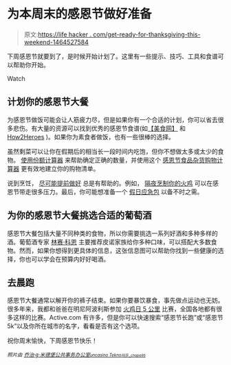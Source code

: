 # 为本周末的感恩节做好准备

> 原文:[https://life hacker . com/get-ready-for-thanksgiving-this-weekend-1464527584](https://lifehacker.com/get-ready-for-thanksgiving-this-weekend-1464527584)

下周感恩节就要到了，是时候开始计划了。这里有一些提示、技巧、工具和食谱可以帮助你开始。

Watch

## 计划你的感恩节大餐

为感恩节做饭可能会让人筋疲力尽，但是如果你有一个合适的计划，你可以省去很多悲伤。有大量的资源可以找到优秀的感恩节食谱(如[【美食网】](http://www.foodnetwork.com/thanksgiving/package/index.html) 和 [How2Heroes](http://how2heroes.com/videos/thanksgiving) )。如果你为素食者做饭，也有一些很棒的选择。

虽然剩菜可以让你在假期后的相当长一段时间内吃饱，但你不想做太多或太少的食物。 [使用份额计算器](https://lifehacker.com/portions-calculator-cuts-down-on-waste-makes-just-what-5168155) 来帮助确定正确的数量，并使用这个 [感恩节食品杂货购物计算器](http://lifehacker.com/thanksgiving-grocery-shopping-calculator-216406) 更有效地建立你的购物清单。

说到烹饪， [尽可能提前做好](https://lifehacker.com/get-a-jump-on-thanksgiving-with-make-ahead-dishes-5407530) 总是有帮助的。例如， [隔夜烹制你的火鸡](https://lifehacker.com/de-stress-your-thanksgiving-prep-by-cooking-your-turkey-5690141) 可以在感恩节带走很多压力。最后，你可能想准备一个 [假日应急包](http://lifehacker.com/a-holiday-emergency-kit-keeps-you-prepared-for-anything-5411783) 以备不时之需。

## 为你的感恩节大餐挑选合适的葡萄酒

感恩节大餐包括大量不同种类的食物，所以你需要挑选一系列好酒和多种多样的酒。葡萄酒专家 [林赛·科恩](http://how2heroes.com/videos/beverages/thanksgiving-wines) 主要推荐皮诺家族给你多种口味，可以搭配大多数食物。然而，如果你想得到更具体的信息，这张信息图可以帮助你找到一些健康的选择，你也可以学会在预算内好好喝酒。

## 去晨跑

感恩节大餐通常以解开你的裤子结束。如果你要暴饮暴食，事先做点运动也无妨。很多年来，我都和爸爸在明尼阿波利斯参加 [火鸡日 5 公里](http://www.turkeyday-5k.com.prod.ngin.com/) 比赛，全国各地都有很多这样的比赛。Active.com 有许多，但是你可以快速搜索“感恩节长跑”或“感恩节 5k”以及你所在城市的名字，看看是否有这个选项。

祝你周末愉快，下周感恩节快乐！

*<small>照片由</small>* [*<small>乔治·g·米德堡公共事务办公室</small>*](http://www.flickr.com/photos/ftmeade/8225023424/sizes/z/in/photostream/)*<small></small>*<small>[*<small>uncasino Tekno</small>*](http://www.flickr.com/photos/uncalno/8538709738/)*<small></small>*<small>[*<small>玛莎 _chapa95</small>*](http://www.flickr.com/photos/56192190@N05/5203091533/)</small></small>

<small><small></small></small>